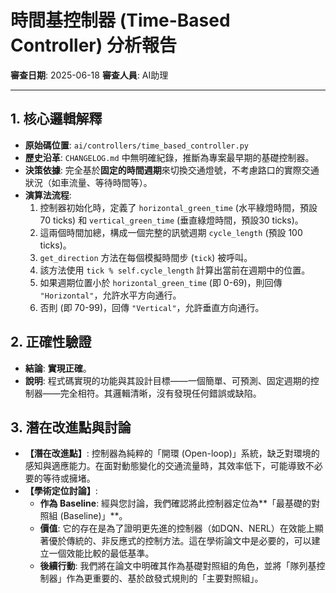 # 時間基控制器 (Time-Based Controller) 分析報告

**審查日期**: 2025-06-18
**審查人員**: AI助理

---

## 1. 核心邏輯解釋

- **原始碼位置**: `ai/controllers/time_based_controller.py`
- **歷史沿革**: `CHANGELOG.md` 中無明確紀錄，推斷為專案最早期的基礎控制器。
- **決策依據**: 完全基於**固定的時間週期**來切換交通燈號，不考慮路口的實際交通狀況（如車流量、等待時間等）。
- **演算法流程**:
    1. 控制器初始化時，定義了 `horizontal_green_time` (水平綠燈時間，預設70 ticks) 和 `vertical_green_time` (垂直綠燈時間，預設30 ticks)。
    2. 這兩個時間加總，構成一個完整的訊號週期 `cycle_length` (預設 100 ticks)。
    3. `get_direction` 方法在每個模擬時間步 (`tick`) 被呼叫。
    4. 該方法使用 `tick % self.cycle_length` 計算出當前在週期中的位置。
    5. 如果週期位置小於 `horizontal_green_time` (即 0-69)，則回傳 `"Horizontal"`，允許水平方向通行。
    6. 否則 (即 70-99)，回傳 `"Vertical"`，允許垂直方向通行。

## 2. 正確性驗證

- **結論**: **實現正確**。
- **說明**: 程式碼實現的功能與其設計目標——一個簡單、可預測、固定週期的控制器——完全相符。其邏輯清晰，沒有發現任何錯誤或缺陷。

## 3. 潛在改進點與討論

- **【潛在改進點】**: 控制器為純粹的「開環 (Open-loop)」系統，缺乏對環境的感知與適應能力。在面對動態變化的交通流量時，其效率低下，可能導致不必要的等待或擁堵。
- **【學術定位討論】**:
    - **作為 Baseline**: 經與您討論，我們確認將此控制器定位為**「最基礎的對照組 (Baseline)」**。
    - **價值**: 它的存在是為了證明更先進的控制器（如DQN、NERL）在效能上顯著優於傳統的、非反應式的控制方法。這在學術論文中是必要的，可以建立一個效能比較的最低基準。
    - **後續行動**: 我們將在論文中明確其作為基礎對照組的角色，並將「隊列基控制器」作為更重要的、基於啟發式規則的「主要對照組」。 